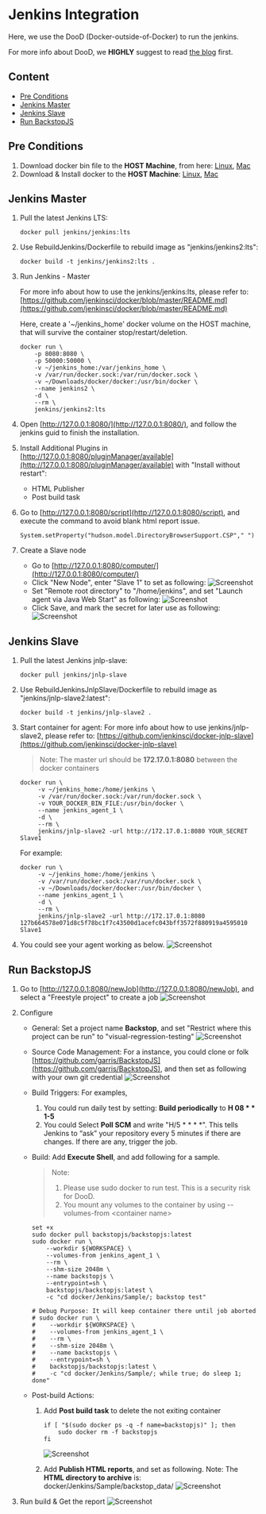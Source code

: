 # Jenkins Integration

Here, we use the DooD (Docker-outside-of-Docker) to run the jenkins.

For more info about DooD, we **HIGHLY** suggest to read [the blog](https://container-solutions.com/running-docker-in-jenkins-in-docker/) first.

## Content
- [Pre Conditions](#pre-conditions)
- [Jenkins Master](#jenkins-master)
- [Jenkins Slave](#jenkins-slave)
- [Run BackstopJS](#run-backstopjs)

## Pre Conditions
1. Download docker bin file to the **HOST Machine**, from here: [Linux](https://download.docker.com/linux/static/stable/x86_64/), [Mac](https://download.docker.com/mac/static/stable/x86_64/)
2. Download & Install docker to the **HOST Machine**: [Linux](https://docs.docker.com/install/linux/docker-ce/centos/), [Mac](https://download.docker.com/mac/stable/Docker.dmg)

## Jenkins Master
1. Pull the latest Jenkins LTS: 
   ```
   docker pull jenkins/jenkins:lts
   ```
2. Use RebuildJenkins/Dockerfile to rebuild image as "jenkins/jenkins2:lts": 
   ```
   docker build -t jenkins/jenkins2:lts .
   ```
3. Run Jenkins - Master
   
   For more info about how to use the jenkins/jenkins:lts, please refer to: [https://github.com/jenkinsci/docker/blob/master/README.md](https://github.com/jenkinsci/docker/blob/master/README.md)

   Here, create a '~/jenkins_home' docker volume on the HOST machine, that will survive the container stop/restart/deletion.
   
   ``` 
   docker run \
       -p 8080:8080 \
       -p 50000:50000 \
       -v ~/jenkins_home:/var/jenkins_home \
       -v /var/run/docker.sock:/var/run/docker.sock \
       -v ~/Downloads/docker/docker:/usr/bin/docker \
       --name jenkins2 \
       -d \
       --rm \
       jenkins/jenkins2:lts
   ```
4. Open [http://127.0.0.1:8080/](http://127.0.0.1:8080/), and follow the jenkins guid to finish the installation.
5. Install Additional Plugins in [http://127.0.0.1:8080/pluginManager/available](http://127.0.0.1:8080/pluginManager/available) with "Install without restart":
   - HTML Publisher
   - Post build task
6. Go to [http://127.0.0.1:8080/script](http://127.0.0.1:8080/script), and execute the command to avoid blank html report issue.
    ```
    System.setProperty("hudson.model.DirectoryBrowserSupport.CSP"," ")
    ```
7. Create a Slave node
   - Go to [http://127.0.0.1:8080/computer/](http://127.0.0.1:8080/computer/)
   - Click "New Node", enter "Slave 1" to set as following: 
     ![Screenshot](Attachments/Jenkins_NewNodeName.png)
   - Set "Remote root directory" to "/home/jenkins", and set "Launch agent via Java Web Start" as following:
     ![Screenshot](Attachments/Jenkins_ConfigNewNode.png)
   - Click Save, and mark the secret for later use as following:
     ![Screenshot](Attachments/Jenkins_AgentSecret.png)
    
## Jenkins Slave
1. Pull the latest Jenkins jnlp-slave: 
   ```
   docker pull jenkins/jnlp-slave
   ```
2. Use RebuildJenkinsJnlpSlave/Dockerfile to rebuild image as "jenkins/jnlp-slave2:latest": 
   ```
   docker build -t jenkins/jnlp-slave2 .
   ```
3. Start container for agent:
   For more info about how to use jenkins/jnlp-slave2, please refer to: [https://github.com/jenkinsci/docker-jnlp-slave](https://github.com/jenkinsci/docker-jnlp-slave)
   > Note: The master url should be **172.17.0.1:8080** between the docker containers
   ```
   docker run \
        -v ~/jenkins_home:/home/jenkins \
        -v /var/run/docker.sock:/var/run/docker.sock \
        -v YOUR_DOCKER_BIN_FILE:/usr/bin/docker \
        --name jenkins_agent_1 \
        -d \
        --rm \
        jenkins/jnlp-slave2 -url http://172.17.0.1:8080 YOUR_SECRET Slave1
   ```
   For example:
   ```
   docker run \
        -v ~/jenkins_home:/home/jenkins \
        -v /var/run/docker.sock:/var/run/docker.sock \
        -v ~/Downloads/docker/docker:/usr/bin/docker \
        --name jenkins_agent_1 \
        -d \
        --rm \
        jenkins/jnlp-slave2 -url http://172.17.0.1:8080 127b664578e071d8c5f78bc1f7c43500d1acefc043bff3572f880919a4595010 Slave1
   ```
4. You could see your agent working as below.
   ![Screenshot](Attachments/Jenkins_SlaveReady.png)

## Run BackstopJS
1. Go to [http://127.0.0.1:8080/newJob](http://127.0.0.1:8080/newJob), and select a "Freestyle project" to create a job
   ![Screenshot](Attachments/Jenkins_BackstopJob.png)
2. Configure
   - General: Set a project name **Backstop**, and set "Restrict where this project can be run" to "visual-regression-testing"
     ![Screenshot](Attachments/Jenkins_General.png)
   - Source Code Management: For a instance, you could clone or folk [https://github.com/garris/BackstopJS](https://github.com/garris/BackstopJS), and then set as following with your own git credential
     ![Screenshot](Attachments/Jenkins_SourceControlManagement.png)
   - Build Triggers: For examples, 
     1) You could run daily test by setting: **Build periodically** to **H 08 * * 1-5**
     2) You could Select **Poll SCM** and write "H/5 * * * *". This tells Jenkins to “ask” your repository every 5 minutes if there are changes. If there are any, trigger the job.
   - Build: Add **Execute Shell**, and add following for a sample.
     > Note: 
     > 1) Please use sudo docker to run test. This is a security risk for DooD.
     > 2) You mount any volumes to the container by using --volumes-from \<container name\>
       
     ```
     set +x
     sudo docker pull backstopjs/backstopjs:latest
     sudo docker run \
         --workdir ${WORKSPACE} \
         --volumes-from jenkins_agent_1 \
         --rm \
         --shm-size 2048m \
         --name backstopjs \
         --entrypoint=sh \
         backstopjs/backstopjs:latest \
         -c "cd docker/Jenkins/Sample/; backstop test"
         
     # Debug Purpose: It will keep container there until job aborted
     # sudo docker run \
     #    --workdir ${WORKSPACE} \
     #    --volumes-from jenkins_agent_1 \
     #    --rm \
     #    --shm-size 2048m \
     #    --name backstopjs \
     #    --entrypoint=sh \
     #    backstopjs/backstopjs:latest \
     #    -c "cd docker/Jenkins/Sample/; while true; do sleep 1; done"
     ```
   - Post-build Actions: 
     1) Add **Post build task** to delete the not exiting container
        ```
        if [ "$(sudo docker ps -q -f name=backstopjs)" ]; then
            sudo docker rm -f backstopjs
        fi
        ```
        ![Screenshot](Attachments/Jenkins_PostBuildActions_DeleteContainer.png)
        
     2) Add **Publish HTML reports**, and set as following.
        Note: The **HTML directory to archive** is: docker/Jenkins/Sample/backstop_data/ 
        ![Screenshot](Attachments/Jenkins_PostBuildActions_PublishHTML.png)
     
3. Run build & Get the report
   ![Screenshot](Attachments/Jenkins_HTMLReport.png) 
